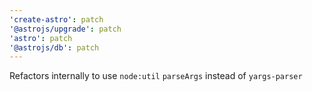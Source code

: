 ```yaml
---
'create-astro': patch
'@astrojs/upgrade': patch
'astro': patch
'@astrojs/db': patch
---
```


Refactors internally to use `node:util` `parseArgs` instead of `yargs-parser`

